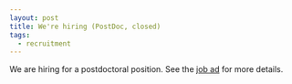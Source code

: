 ```yaml
---
layout: post
title: We're hiring (PostDoc, closed)
tags:
  - recruitment
---
```

We are hiring for a postdoctoral position. See the [job ad] for more details.

[job ad]: https://crick.wd3.myworkdayjobs.com/External/job/London/Postdoctoral-Training-Fellow-in-Computational-Biology---Frhlich-lab_R982-1
